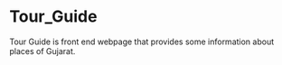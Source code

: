 # Tour_Guide
Tour Guide is front end webpage that provides some information about places of Gujarat.  
